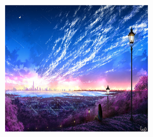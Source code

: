 <div align="center">
<img width="90%" height="400px" src=https://github.com/Thoomas806/Thoomas806/blob/main/imagens/Design%20sem%20nome%20(1).png>
</div>

